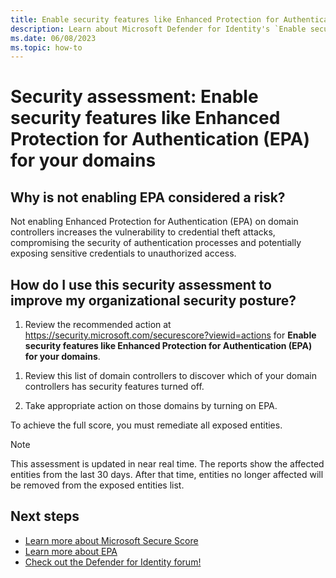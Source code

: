 ```yaml
---
title: Enable security features like Enhanced Protection for Authentication (EPA) for your domains | Microsoft Defender for Identity
description: Learn about Microsoft Defender for Identity's `Enable security features for your domains` security assessment in Microsoft Secure Score.
ms.date: 06/08/2023
ms.topic: how-to
---
```


# Security assessment: Enable security features like Enhanced Protection for Authentication (EPA) for your domains

## Why is not enabling EPA considered a risk?

Not enabling Enhanced Protection for Authentication (EPA) on domain controllers increases the vulnerability to credential theft attacks, compromising the security of authentication processes and potentially exposing sensitive credentials to unauthorized access.

## How do I use this security assessment to improve my organizational security posture?

1. Review the recommended action at <https://security.microsoft.com/securescore?viewid=actions> for **Enable security features like Enhanced Protection for Authentication (EPA) for your domains**.

<!--missing image
    For example:
-->

1. Review this list of domain controllers to discover which of your domain controllers has security features turned off.

1. Take appropriate action on those domains by turning on EPA. 

To achieve the full score, you must remediate all exposed entities.

> [!NOTE]
> This assessment is updated in near real time.
> The reports show the affected entities from the last 30 days. After that time, entities no longer affected will be removed from the exposed entities list.


## Next steps

- [Learn more about Microsoft Secure Score](/microsoft-365/security/defender/microsoft-secure-score)
- [Learn more about EPA](https://msrc-blog.microsoft.com/2009/12/08/extended-protection-for-authentication/)
- [Check out the Defender for Identity forum!](<https://aka.ms/MDIcommunity>)
